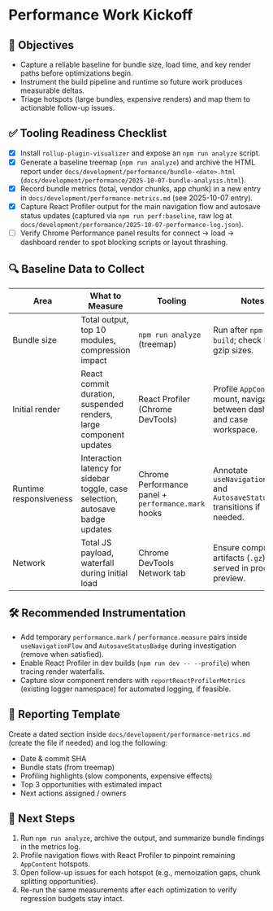 # Performance Work Kickoff

## 🎯 Objectives
- Capture a reliable baseline for bundle size, load time, and key render paths before optimizations begin.
- Instrument the build pipeline and runtime so future work produces measurable deltas.
- Triage hotspots (large bundles, expensive renders) and map them to actionable follow-up issues.

## ✅ Tooling Readiness Checklist
- [x] Install `rollup-plugin-visualizer` and expose an `npm run analyze` script.
- [x] Generate a baseline treemap (`npm run analyze`) and archive the HTML report under `docs/development/performance/bundle-<date>.html` (`docs/development/performance/2025-10-07-bundle-analysis.html`).
- [x] Record bundle metrics (total, vendor chunks, app chunk) in a new entry in `docs/development/performance-metrics.md` (see 2025-10-07 entry).
- [x] Capture React Profiler output for the main navigation flow and autosave status updates (captured via `npm run perf:baseline`, raw log at `docs/development/performance/2025-10-07-performance-log.json`).
- [ ] Verify Chrome Performance panel results for connect → load → dashboard render to spot blocking scripts or layout thrashing.

## 🔍 Baseline Data to Collect
| Area | What to Measure | Tooling | Notes |
|------|-----------------|---------|-------|
| Bundle size | Total output, top 10 modules, compression impact | `npm run analyze` (treemap) | Run after `npm run build`; check brotli + gzip sizes. |
| Initial render | React commit duration, suspended renders, large component updates | React Profiler (Chrome DevTools) | Profile `AppContent` mount, navigation between dashboard and case workspace. |
| Runtime responsiveness | Interaction latency for sidebar toggle, case selection, autosave badge updates | Chrome Performance panel + `performance.mark` hooks | Annotate `useNavigationFlow` and `AutosaveStatusBadge` transitions if needed. |
| Network | Total JS payload, waterfall during initial load | Chrome DevTools Network tab | Ensure compression artifacts (`.gz`) served in production preview. |

## 🛠️ Recommended Instrumentation
- Add temporary `performance.mark` / `performance.measure` pairs inside `useNavigationFlow` and `AutosaveStatusBadge` during investigation (remove when satisfied).
- Enable React Profiler in dev builds (`npm run dev -- --profile`) when tracing render waterfalls.
- Capture slow component renders with `reportReactProfilerMetrics` (existing logger namespace) for automated logging, if feasible.

## 📄 Reporting Template
Create a dated section inside `docs/development/performance-metrics.md` (create the file if needed) and log the following:
- Date & commit SHA
- Bundle stats (from treemap)
- Profiling highlights (slow components, expensive effects)
- Top 3 opportunities with estimated impact
- Next actions assigned / owners

## 🚀 Next Steps
1. Run `npm run analyze`, archive the output, and summarize bundle findings in the metrics log.
2. Profile navigation flows with React Profiler to pinpoint remaining `AppContent` hotspots.
3. Open follow-up issues for each hotspot (e.g., memoization gaps, chunk splitting opportunities).
4. Re-run the same measurements after each optimization to verify regression budgets stay intact.
